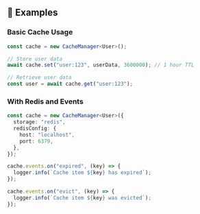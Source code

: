 ## 🌟 Examples

### Basic Cache Usage

```typescript
const cache = new CacheManager<User>();

// Store user data
await cache.set("user:123", userData, 3600000); // 1 hour TTL

// Retrieve user data
const user = await cache.get("user:123");
```

### With Redis and Events

```typescript
const cache = new CacheManager<User>({
  storage: "redis",
  redisConfig: {
    host: "localhost",
    port: 6379,
  },
});

cache.events.on("expired", (key) => {
  logger.info(`Cache item ${key} has expired`);
});

cache.events.on("evict", (key) => {
  logger.info(`Cache item ${key} was evicted`);
});
```
